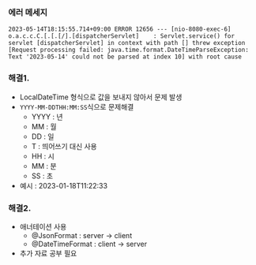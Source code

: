 ### 에러 메세지
```
2023-05-14T18:15:55.714+09:00 ERROR 12656 --- [nio-8080-exec-6] o.a.c.c.C.[.[.[/].[dispatcherServlet]    : Servlet.service() for servlet [dispatcherServlet] in context with path [] threw exception [Request processing failed: java.time.format.DateTimeParseException: Text '2023-05-14' could not be parsed at index 10] with root cause
```

### 해결1.
- LocalDateTime 형식으로 값을 보내지 않아서 문제 발생
- `YYYY-MM-DDTHH:MM:SS`식으로 문제해결
  - YYYY : 년
  - MM : 월
  - DD : 일
  - T : 띄어쓰기 대신 사용
  - HH : 시
  - MM : 분
  - SS : 초
- 예시 : 2023-01-18T11:22:33 

### 해결2.
- 애너테이션 사용
  - @JsonFormat : server -> client
  - @DateTimeFormat : client -> server
- 추가 자료 공부 필요